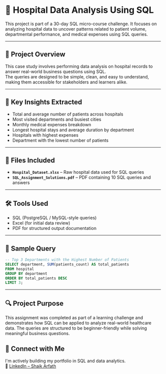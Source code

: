 # 🏥 Hospital Data Analysis Using SQL

This project is part of a 30-day SQL micro-course challenge. It focuses on analyzing hospital data to uncover patterns related to patient volume, departmental performance, and medical expenses using SQL queries.

---

## 📌 Project Overview

This case study involves performing data analysis on hospital records to answer real-world business questions using SQL.  
The queries are designed to be simple, clean, and easy to understand, making them accessible for stakeholders and learners alike.

---

## 🧠 Key Insights Extracted

- Total and average number of patients across hospitals
- Most visited departments and busiest cities
- Monthly medical expenses breakdown
- Longest hospital stays and average duration by department
- Hospitals with highest expenses
- Department with the lowest number of patients

---

## 📁 Files Included

- **`Hospital_Dataset.xlsx`** – Raw hospital data used for SQL queries  
- **`SQL_Assignment_Solutions.pdf`** – PDF containing 10 SQL queries and answers

---

## 🛠 Tools Used

- SQL (PostgreSQL / MySQL-style queries)
- Excel (for initial data review)
- PDF for structured output documentation

---

## 🧾 Sample Query

```sql
-- Top 3 Departments with the Highest Number of Patients
SELECT department, SUM(patients_count) AS total_patients
FROM hospital
GROUP BY department
ORDER BY total_patients DESC
LIMIT 3;
```
---
## 🔍 Project Purpose 

This assignment was completed as part of a learning challenge and demonstrates how SQL can be applied to analyze real-world healthcare data.
The queries are structured to be beginner-friendly while solving meaningful business questions.

## 🤝 Connect with Me

I'm actively building my portfolio in SQL and data analytics.  
🔗 [LinkedIn – Shaik Arfath](https://www.linkedin.com/in/shaik-arfath-a66318284/)


